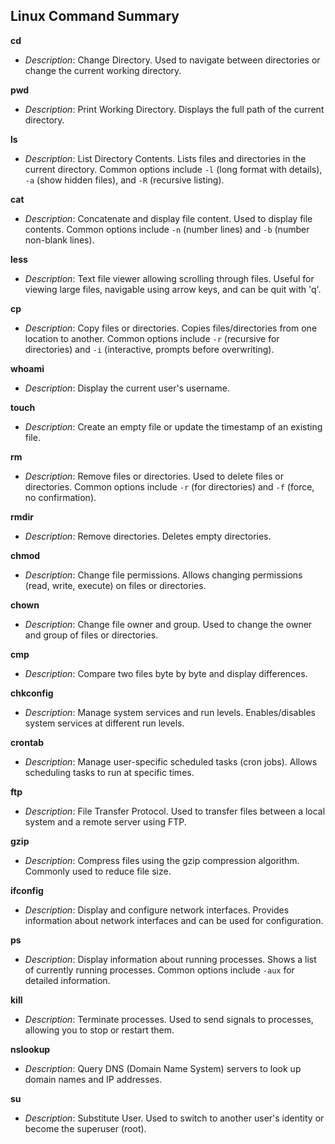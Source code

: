 ## Linux Command Summary

**cd**
- *Description*: Change Directory. Used to navigate between directories or change the current working directory.

**pwd**
- *Description*: Print Working Directory. Displays the full path of the current directory.

**ls**
- *Description*: List Directory Contents. Lists files and directories in the current directory. Common options include `-l` (long format with details), `-a` (show hidden files), and `-R` (recursive listing).

**cat**
- *Description*: Concatenate and display file content. Used to display file contents. Common options include `-n` (number lines) and `-b` (number non-blank lines).

**less**
- *Description*: Text file viewer allowing scrolling through files. Useful for viewing large files, navigable using arrow keys, and can be quit with 'q'.

**cp**
- *Description*: Copy files or directories. Copies files/directories from one location to another. Common options include `-r` (recursive for directories) and `-i` (interactive, prompts before overwriting).

**whoami**
- *Description*: Display the current user's username.

**touch**
- *Description*: Create an empty file or update the timestamp of an existing file.

**rm**
- *Description*: Remove files or directories. Used to delete files or directories. Common options include `-r` (for directories) and `-f` (force, no confirmation).

**rmdir**
- *Description*: Remove directories. Deletes empty directories.

**chmod**
- *Description*: Change file permissions. Allows changing permissions (read, write, execute) on files or directories.

**chown**
- *Description*: Change file owner and group. Used to change the owner and group of files or directories.

**cmp**
- *Description*: Compare two files byte by byte and display differences.

**chkconfig**
- *Description*: Manage system services and run levels. Enables/disables system services at different run levels.

**crontab**
- *Description*: Manage user-specific scheduled tasks (cron jobs). Allows scheduling tasks to run at specific times.

**ftp**
- *Description*: File Transfer Protocol. Used to transfer files between a local system and a remote server using FTP.

**gzip**
- *Description*: Compress files using the gzip compression algorithm. Commonly used to reduce file size.

**ifconfig**
- *Description*: Display and configure network interfaces. Provides information about network interfaces and can be used for configuration.

**ps**
- *Description*: Display information about running processes. Shows a list of currently running processes. Common options include `-aux` for detailed information.

**kill**
- *Description*: Terminate processes. Used to send signals to processes, allowing you to stop or restart them.

**nslookup**
- *Description*: Query DNS (Domain Name System) servers to look up domain names and IP addresses.

**su**
- *Description*: Substitute User. Used to switch to another user's identity or become the superuser (root).
